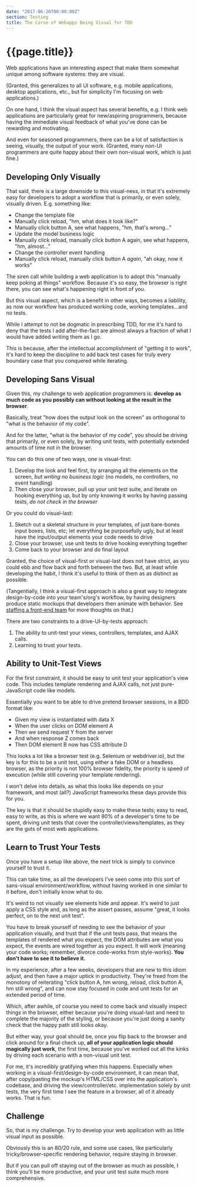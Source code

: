 ```yaml
---
date: "2017-06-26T00:00:00Z"
section: Testing
title: The Curse of Webapps Being Visual for TDD
---
```


{{page.title}}
==============

Web applications have an interesting aspect that make them somewhat unique among software systems: they are visual.

(Granted, this generalizes to all UI software, e.g. mobile applications, desktop applications, etc., but for simplicity I'm focusing on web applications.)

On one hand, I think the visual aspect has several benefits, e.g. I think web applications are particularly great for new/aspiring programmers, because having the immediate visual feedback of what you've done can be rewarding and motivating.

And even for seasoned programmers, there can be a lot of satisfaction is seeing, visually, the output of your work. (Granted, many non-UI programmers are quite happy about their own non-visual work, which is just fine.)

Developing Only Visually
------------------------

That said, there is a large downside to this visual-ness, in that it's extremely easy for developers to adopt a workflow that is primarily, or even solely, visually driven. E.g. something like:

* Change the template file
* Manually click reload, "hm, what does it look like?"
* Manually click button A, see what happens, "hm, that's wrong..."
* Update the model business logic
* Manually click reload, manually click button A again, see what happens, "hm, almost..."
* Change the controller event handling
* Manually click reload, manually click button A *again*, "ah okay, now it works"

The siren call while building a web application is to adopt this "manually keep poking at things" workflow. Because it's so easy, the browser is right there, you can see what's happening right in front of you.

But this visual aspect, which is a benefit in other ways, becomes a liability, as now our workflow has produced working code, working templates...and no tests.

While I attempt to not be dogmatic in prescribing TDD, for me it's hard to deny that the tests I add after-the-fact are almost always a fraction of what I would have added writing them as I go.

This is because, after the intellectual accomplishment of "getting it to work", it's hard to keep the discipline to add back test cases for truly every boundary case that you conquered while iterating.

Developing Sans Visual
----------------------

Given this, my challenge to web application programmers is: **develop as much code as you possibly can without looking at the result in the browser**.

Basically, treat "how does the output look on the screen" as orthogonal to "what is the behavior of my code".

And for the latter, "what is the behavior of my code", you should be driving that primarily, or even solely, by writing unit tests, with potentially extended amounts of time not in the browser.

You can do this one of two ways, one is visual-first:

1. Develop the look and feel first, by arranging all the elements on the screen, *but writing no business logic* (no models, no controllers, no event handling)
2. Then close your browser, pull up your unit test suite, and iterate on hooking everything up, but by only knowing it works by having passing tests, *do not check in the browser*

Or you could do visual-last:

1. Sketch out a skeletal structure in your templates, of just bare-bones input boxes, lists, etc; let everything be purposefully ugly, but at least have the input/output elements your code needs to drive
2. Close your browser, use unit tests to drive hooking everything together
3. Come back to your browser and do final layout

Granted, the choice of visual-first or visual-last does not have strict, as you could ebb and flow back and forth between the two. But, at least while developing the habit, I think it's useful to think of them as as distinct as possible.

(Tangentially, I think a visual-first approach is also a great way to integrate design-by-code into your team's/org's workflow, by having designers produce static mockups that developers then animate with behavior. See [staffing a front-end team](/2016/07/22/staffing-a-front-end-team.html) for more thoughts on that.)

There are two constraints to a drive-UI-by-tests approach:

1. The ability to unit-test your views, controllers, templates, and AJAX calls.
2. Learning to trust your tests.

Ability to Unit-Test Views
--------------------------

For the first constraint, it should be easy to unit test your application's view code. This includes template rendering and AJAX calls, not just pure-JavaScript code like models.

Essentially you want to be able to drive pretend browser sessions, in a BDD format like:

* Given my view is instantiated with data X
* When the user clicks on DOM element A
* Then we send request Y from the server
* And when response Z comes back
* Then DOM element B now has CSS attribute D

This looks a lot like a browser test (e.g. Selenium or webdriver.io), but the key is for this to be a unit test, using either a fake DOM or a headless browser, as the priority is not 100% browser fidelity, the priority is speed of execution (while still covering your template rendering).

I won't delve into details, as what this looks like depends on your framework, and most (all?) JavaScript frameworks these days provide this for you.

The key is that it should be stupidly easy to make these tests; easy to read, easy to write, as this is where we want 80% of a developer's time to be spent, driving unit tests that cover the controller/views/templates, as they are the guts of most web applications.

Learn to Trust Your Tests
-------------------------

Once you have a setup like above, the next trick is simply to convince yourself to trust it.

This can take time, as all the developers I've seen come into this sort of sans-visual environment/workflow, without having worked in one similar to it before, don't initially know what to do.

It's weird to not visually see elements hide and appear. It's weird to just apply a CSS style and, as long as the assert passes, assume "great, it looks perfect, on to the next unit test". 

You have to break yourself of needing to see the behavior of your application visually, and trust that if the unit tests pass, that means the templates of rendered what you expect, the DOM attributes are what you expect, the events are wired together as you expect. It will work (meaning your code works; remember, divorce code-works from style-works). **You don't have to see it to believe it.**

In my experience, after a few weeks, developers that are new to this idiom adjust, and then have a major uptick in productivity. They're freed from the monotony of reiterating "click button A, hm wrong, reload, click button A, hm still wrong", and can now stay focused in code and unit tests for an extended period of time.

Which, after awhile, of course you need to come back and visually inspect things in the browser, either because you're doing visual-last and need to complete the majority of the styling, or because you're just doing a sanity check that the happy path still looks okay.

But either way, your goal should be, once you flip back to the browser and click around for a final check up, **all of your application logic should magically just work**, the first time, because you've worked out all the kinks by driving each scenario with a non-visual unit test.

For me, it's incredibly gratifying when this happens. Especially when working in a visual-first/design-by-code environment, it can mean that, after copy/pasting the mockup's HTML/CSS over into the application's codebase, and driving the view/controller/etc. implementation solely by unit tests, the very first time I see the feature in a browser, all of it already works. That is fun.

Challenge
---------

So, that is my challenge. Try to develop your web application with as little visual input as possible.

Obviously this is an 80/20 rule, and some use cases, like particularly tricky/browser-specific rendering behavior, require staying in browser.

But if you can pull off staying out of the browser as much as possible, I think you'll be more productive, and your unit test suite much more comprehensive.



